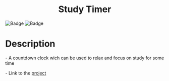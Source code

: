 <h1 align="center"> Study Timer </h1>

![Badge](https://img.shields.io/badge/Vue.js-35495E?style=for-the-badge&logo=vue.js&logoColor=4FC08D)
![Badge](https://img.shields.io/badge/JavaScript-F7DF1E?style=for-the-badge&logo=javascript&logoColor=black)

# Description
<p>- A countdown clock wich can be used to relax and focus on study for some time</p>
<p>- Link to the  <a href="https://studytimervue.netlify.app">project</a></p>

